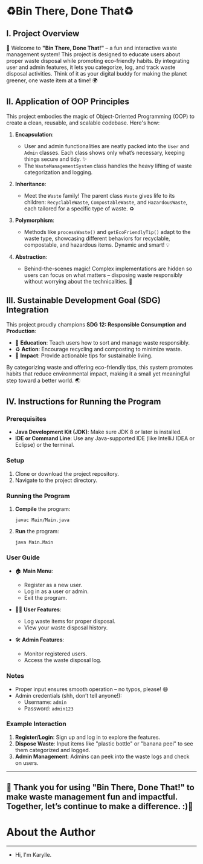 # ♻️Bin There, Done That♻️

## I. Project Overview

🎉 Welcome to **"Bin There, Done That!"** – a fun and interactive waste management system! This project is designed to educate users about proper waste disposal while promoting eco-friendly habits. By integrating user and admin features, it lets you categorize, log, and track waste disposal activities. Think of it as your digital buddy for making the planet greener, one waste item at a time! 🌍

## II. Application of OOP Principles

This project embodies the magic of Object-Oriented Programming (OOP) to create a clean, reusable, and scalable codebase. Here's how:

1. **Encapsulation**:

   - User and admin functionalities are neatly packed into the `User` and `Admin` classes. Each class shows only what’s necessary, keeping things secure and tidy. ✨
   - The `WasteManagementSystem` class handles the heavy lifting of waste categorization and logging.

2. **Inheritance**:

   - Meet the `Waste` family! The parent class `Waste` gives life to its children: `RecyclableWaste`, `CompostableWaste`, and `HazardousWaste`, each tailored for a specific type of waste. ♻️

3. **Polymorphism**:

   - Methods like `processWaste()` and `getEcoFriendlyTip()` adapt to the waste type, showcasing different behaviors for recyclable, compostable, and hazardous items. Dynamic and smart! 💡

4. **Abstraction**:

   - Behind-the-scenes magic! Complex implementations are hidden so users can focus on what matters – disposing waste responsibly without worrying about the technicalities. 🎩

## III. Sustainable Development Goal (SDG) Integration

This project proudly champions **SDG 12: Responsible Consumption and Production**:

- 🌿 **Education**: Teach users how to sort and manage waste responsibly.
- ♻️ **Action**: Encourage recycling and composting to minimize waste.
- 🌟 **Impact**: Provide actionable tips for sustainable living.

By categorizing waste and offering eco-friendly tips, this system promotes habits that reduce environmental impact, making it a small yet meaningful step toward a better world. 🌏

## IV. Instructions for Running the Program

### Prerequisites

- **Java Development Kit (JDK)**: Make sure JDK 8 or later is installed.
- **IDE or Command Line**: Use any Java-supported IDE (like IntelliJ IDEA or Eclipse) or the terminal.

### Setup

1. Clone or download the project repository.
2. Navigate to the project directory.

### Running the Program

1. **Compile** the program:
   ```
   javac Main/Main.java
   ```
2. **Run** the program:
   ```
   java Main.Main
   ```

### User Guide

- 🏠 **Main Menu**:
  - Register as a new user.
  - Log in as a user or admin.
  - Exit the program.

- 🧑‍💻 **User Features**:
  - Log waste items for proper disposal.
  - View your waste disposal history.

- 🛠️ **Admin Features**:
  - Monitor registered users.
  - Access the waste disposal log.

### Notes

- Proper input ensures smooth operation – no typos, please! 😄
- Admin credentials (shh, don’t tell anyone!):
  - Username: `admin`
  - Password: `admin123`

### Example Interaction

1. **Register/Login**: Sign up and log in to explore the features.
2. **Dispose Waste**: Input items like "plastic bottle" or "banana peel" to see them categorized and logged.
3. **Admin Management**: Admins can peek into the waste logs and check on users.

---
🎉 Thank you for using **"Bin There, Done That!"** to make waste management fun and impactful. Together, let’s continue to make a difference. :)🌟
---

# About the Author
--- 
- Hi, I'm Karylle.
